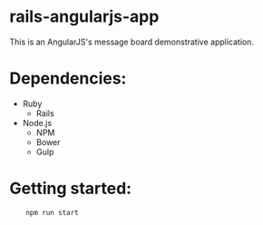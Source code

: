 # rails-angularjs-app
This is an AngularJS's message board demonstrative application.

# Dependencies:
- Ruby
	- Rails
- Node.js
	- NPM
	- Bower
	- Gulp

# Getting started:
```sh
	npm run start
```